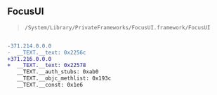 ## FocusUI

> `/System/Library/PrivateFrameworks/FocusUI.framework/FocusUI`

```diff

-371.214.0.0.0
-  __TEXT.__text: 0x2256c
+371.216.0.0.0
+  __TEXT.__text: 0x22578
   __TEXT.__auth_stubs: 0xab0
   __TEXT.__objc_methlist: 0x193c
   __TEXT.__const: 0x1e6

```
